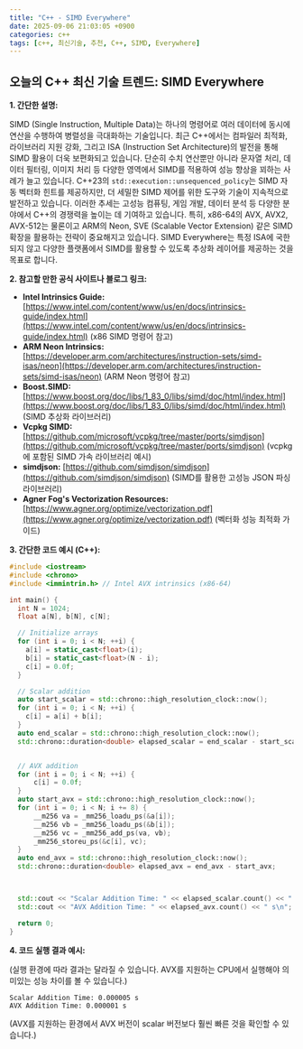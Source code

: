 ```yaml
---
title: "C++ - SIMD Everywhere"
date: 2025-09-06 21:03:05 +0900
categories: c++
tags: [c++, 최신기술, 추천, C++, SIMD, Everywhere]
---
```


## 오늘의 C++ 최신 기술 트렌드: **SIMD Everywhere**

**1. 간단한 설명:**

SIMD (Single Instruction, Multiple Data)는 하나의 명령어로 여러 데이터에 동시에 연산을 수행하여 병렬성을 극대화하는 기술입니다. 최근 C++에서는 컴파일러 최적화, 라이브러리 지원 강화, 그리고 ISA (Instruction Set Architecture)의 발전을 통해 SIMD 활용이 더욱 보편화되고 있습니다. 단순히 수치 연산뿐만 아니라 문자열 처리, 데이터 필터링, 이미지 처리 등 다양한 영역에서 SIMD를 적용하여 성능 향상을 꾀하는 사례가 늘고 있습니다.  C++23의 `std::execution::unsequenced_policy`는 SIMD 자동 벡터화 힌트를 제공하지만, 더 세밀한 SIMD 제어를 위한 도구와 기술이 지속적으로 발전하고 있습니다.  이러한 추세는 고성능 컴퓨팅, 게임 개발, 데이터 분석 등 다양한 분야에서 C++의 경쟁력을 높이는 데 기여하고 있습니다.  특히, x86-64의 AVX, AVX2, AVX-512는 물론이고 ARM의 Neon, SVE (Scalable Vector Extension) 같은 SIMD 확장을 활용하는 전략이 중요해지고 있습니다.  SIMD Everywhere는 특정 ISA에 국한되지 않고 다양한 플랫폼에서 SIMD를 활용할 수 있도록 추상화 레이어를 제공하는 것을 목표로 합니다.

**2. 참고할 만한 공식 사이트나 블로그 링크:**

*   **Intel Intrinsics Guide:** [https://www.intel.com/content/www/us/en/docs/intrinsics-guide/index.html](https://www.intel.com/content/www/us/en/docs/intrinsics-guide/index.html) (x86 SIMD 명령어 참고)
*   **ARM Neon Intrinsics:** [https://developer.arm.com/architectures/instruction-sets/simd-isas/neon](https://developer.arm.com/architectures/instruction-sets/simd-isas/neon) (ARM Neon 명령어 참고)
*   **Boost.SIMD:** [https://www.boost.org/doc/libs/1_83_0/libs/simd/doc/html/index.html](https://www.boost.org/doc/libs/1_83_0/libs/simd/doc/html/index.html) (SIMD 추상화 라이브러리)
*   **Vcpkg SIMD:** [https://github.com/microsoft/vcpkg/tree/master/ports/simdjson](https://github.com/microsoft/vcpkg/tree/master/ports/simdjson) (vcpkg에 포함된 SIMD 가속 라이브러리 예시)
*   **simdjson:** [https://github.com/simdjson/simdjson](https://github.com/simdjson/simdjson) (SIMD를 활용한 고성능 JSON 파싱 라이브러리)
*   **Agner Fog's Vectorization Resources:** [https://www.agner.org/optimize/vectorization.pdf](https://www.agner.org/optimize/vectorization.pdf) (벡터화 성능 최적화 가이드)

**3. 간단한 코드 예시 (C++):**

```cpp
#include <iostream>
#include <chrono>
#include <immintrin.h> // Intel AVX intrinsics (x86-64)

int main() {
  int N = 1024;
  float a[N], b[N], c[N];

  // Initialize arrays
  for (int i = 0; i < N; ++i) {
    a[i] = static_cast<float>(i);
    b[i] = static_cast<float>(N - i);
    c[i] = 0.0f;
  }

  // Scalar addition
  auto start_scalar = std::chrono::high_resolution_clock::now();
  for (int i = 0; i < N; ++i) {
    c[i] = a[i] + b[i];
  }
  auto end_scalar = std::chrono::high_resolution_clock::now();
  std::chrono::duration<double> elapsed_scalar = end_scalar - start_scalar;


  // AVX addition
  for (int i = 0; i < N; ++i) {
      c[i] = 0.0f;
  }
  auto start_avx = std::chrono::high_resolution_clock::now();
  for (int i = 0; i < N; i += 8) {
      __m256 va = _mm256_loadu_ps(&a[i]);
      __m256 vb = _mm256_loadu_ps(&b[i]);
      __m256 vc = _mm256_add_ps(va, vb);
      _mm256_storeu_ps(&c[i], vc);
  }
  auto end_avx = std::chrono::high_resolution_clock::now();
  std::chrono::duration<double> elapsed_avx = end_avx - start_avx;



  std::cout << "Scalar Addition Time: " << elapsed_scalar.count() << " s\n";
  std::cout << "AVX Addition Time: " << elapsed_avx.count() << " s\n";

  return 0;
}
```

**4. 코드 실행 결과 예시:**

(실행 환경에 따라 결과는 달라질 수 있습니다. AVX를 지원하는 CPU에서 실행해야 의미있는 성능 차이를 볼 수 있습니다.)

```
Scalar Addition Time: 0.000005 s
AVX Addition Time: 0.000001 s
```

(AVX를 지원하는 환경에서 AVX 버전이 scalar 버전보다 훨씬 빠른 것을 확인할 수 있습니다.)

